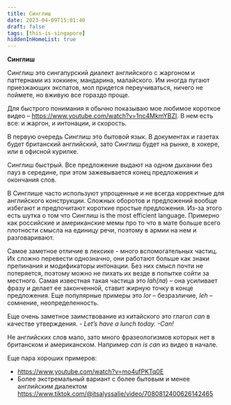 ```yaml
---
title: Синглиш
date: 2023-04-09T15:01:40
draft: false
tags: [this-is-singapore]
hiddenInHomeList: true
---
```

**Синглиш**

Синглиш это сингапурский диалект английского с жаргоном и паттернами из хоккиен, мандарина, малайского. Им иногда пугают приезжающих экспатов, мол придется переучиваться, ничего не поймете, но вживую все гораздо проще.

Для быстрого понимания я обычно показываю мое любимое короткое видео – https://www.youtube.com/watch?v=1nc4MkmYBZI. В нем есть все: и жаргон, и интонации, и скорость. 

В первую очередь Синглиш это бытовой язык. В документах и газетах будет британский английский, зато Синглиш будет на рынке, в хокере, или в офисной курилке.

Синглиш быстрый. Все предложение выдают на одном дыхании без пауз в середине, при этом зажевывается конец предложения и окончания слов.

В Синглише часто используют упрощенные и не всегда корректные для английского конструкции. Сложных оборотов и предложений вообще избегают и предпочитают короткие простые предложения. Из-за этого есть шутка о том что Синглиш is the most efficient language. Примерно как российские и американские мемы про то что в мате больше всего плотности смысла на единицу речи, поэтому в армии на нем и разговаривают.

Самое заметное отличие в лексике - много вспомогательных частиц. Их сложно перевести однозначно, они работают больше как знаки препинания и модификаторы интонации. Без них смысл почти не потеряется, поэтому можно не пихать их везде в попытке сойти за местного. Самая известная такая частица это *lah(ла*) – она усиливает фразу и делает ее законченной, ставит жирную точку в конце предложения. Еще популярные примеры это *lor* – безразличие, *leh* – сомнение, неопределенность.

Еще очень заметное заимствование из китайского это глагол *can* в качестве утверждения. *- Let’s have a lunch today. -Can!*

Не английских слов мало, зато много фразеологизмов которых нет в британском и американском. Например *can is can* из видео в начале.

Еще пара хороших примеров: 
- https://www.youtube.com/watch?v=mo4ufPKTq0E
- Более экстремальный вариант с более бытовым и менее английским диалектом https://www.tiktok.com/@itsalyssalie/video/7080812400626142465
